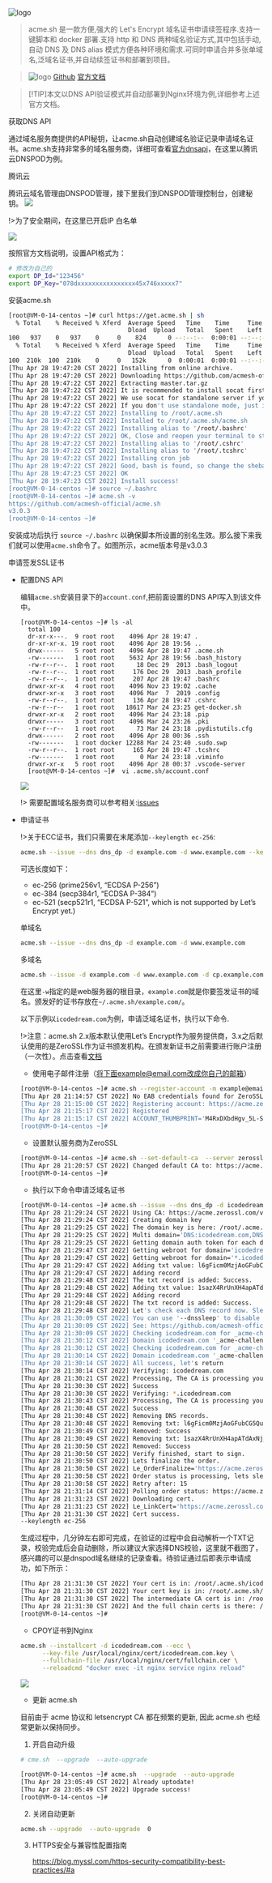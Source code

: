 ![logo](https://letsencrypt.org/images/letsencrypt-logo-horizontal.svg)


>acme.sh 是一款方便,强大的 Let's Encrypt 域名证书申请续签程序.支持一键脚本和 docker 部署.支持 http 和 DNS 两种域名验证方式,其中包括手动,自动 DNS 及 DNS alias 模式方便各种环境和需求.可同时申请合并多张单域名,泛域名证书,并自动续签证书和部署到项目。

>![logo](https://github.githubassets.com/favicons/favicon.png ':size=32x32')
<a  href ="https://github.com/acmesh-official/acme.sh">Github</a>
<a  href ="https://letsencrypt.org/zh-cn/docs/">官方文档</a>

>[!TIP]本文以DNS API验证模式并自动部署到Nginx环境为例,详细参考上述官方文档。

获取DNS API

通过域名服务商提供的API秘钥，让acme.sh自动创建域名验证记录申请域名证书。acme.sh支持非常多的域名服务商，详细可查看<a  href ="https://github.com/acmesh-official/acme.sh/wiki/dnsapi">官方dnsapi</a>，在这里以腾讯云DNSPOD为例。

腾讯云

腾讯云域名管理由DNSPOD管理，接下里我们到DNSPOD管理控制台，创建秘钥。
![](../_images/_linux/dnspod-1.png)

!>为了安全期间，在这里已开启IP 白名单

![](../_images/_linux/dnspod-2.png)

按照官方文档说明，设置API格式为：
```bash
# 修改为自己的
export DP_Id="123456"
export DP_Key="078dxxxxxxxxxxxxxxxx45x746xxxxx7"
```

安装acme.sh
```bash
[root@VM-0-14-centos ~]# curl https://get.acme.sh | sh
  % Total    % Received % Xferd  Average Speed   Time    Time     Time  Current
                                 Dload  Upload   Total   Spent    Left  Speed
100   937    0   937    0     0    824      0 --:--:--  0:00:01 --:--:--   824
  % Total    % Received % Xferd  Average Speed   Time    Time     Time  Current
                                 Dload  Upload   Total   Spent    Left  Speed
100  210k  100  210k    0     0   152k      0  0:00:01  0:00:01 --:--:--  152k
[Thu Apr 28 19:47:20 CST 2022] Installing from online archive.
[Thu Apr 28 19:47:20 CST 2022] Downloading https://github.com/acmesh-official/acme.sh/archive/master.tar.gz
[Thu Apr 28 19:47:22 CST 2022] Extracting master.tar.gz
[Thu Apr 28 19:47:22 CST 2022] It is recommended to install socat first.
[Thu Apr 28 19:47:22 CST 2022] We use socat for standalone server if you use standalone mode.
[Thu Apr 28 19:47:22 CST 2022] If you don't use standalone mode, just ignore this warning.
[Thu Apr 28 19:47:22 CST 2022] Installing to /root/.acme.sh
[Thu Apr 28 19:47:22 CST 2022] Installed to /root/.acme.sh/acme.sh
[Thu Apr 28 19:47:22 CST 2022] Installing alias to '/root/.bashrc'
[Thu Apr 28 19:47:22 CST 2022] OK, Close and reopen your terminal to start using acme.sh
[Thu Apr 28 19:47:22 CST 2022] Installing alias to '/root/.cshrc'
[Thu Apr 28 19:47:22 CST 2022] Installing alias to '/root/.tcshrc'
[Thu Apr 28 19:47:22 CST 2022] Installing cron job
[Thu Apr 28 19:47:22 CST 2022] Good, bash is found, so change the shebang to use bash as preferred.
[Thu Apr 28 19:47:23 CST 2022] OK
[Thu Apr 28 19:47:23 CST 2022] Install success!
[root@VM-0-14-centos ~]# source ~/.bashrc
[root@VM-0-14-centos ~]# acme.sh -v
https://github.com/acmesh-official/acme.sh
v3.0.3
[root@VM-0-14-centos ~]# 
```
安装成功后执行 `source ~/.bashrc` 以确保脚本所设置的别名生效。那么接下来我们就可以使用`acme.sh`命令了。如图所示，acme版本号是v3.0.3

申请签发SSL证书
- 配置DNS API
  
  编辑`acme.sh`安装目录下的`account.conf`,把前面设置的DNS API写入到该文件中。
  ```shell
  [root@VM-0-14-centos ~]# ls -al
    total 100
    dr-xr-x---.  9 root root    4096 Apr 28 19:47 .
    dr-xr-xr-x. 19 root root    4096 Apr 28 19:56 ..
    drwx------   5 root root    4096 Apr 28 19:47 .acme.sh
    -rw-------   1 root root    5632 Apr 28 19:56 .bash_history
    -rw-r--r--.  1 root root      18 Dec 29  2013 .bash_logout
    -rw-r--r--.  1 root root     176 Dec 29  2013 .bash_profile
    -rw-r--r--.  1 root root     207 Apr 28 19:47 .bashrc
    drwxr-xr-x   4 root root    4096 Nov 23 19:02 .cache
    drwxr-xr-x   3 root root    4096 Mar  7  2019 .config
    -rw-r--r--.  1 root root     136 Apr 28 19:47 .cshrc
    -rw-r--r--   1 root root   18617 Mar 24 23:25 get-docker.sh
    drwxr-xr-x   2 root root    4096 Mar 24 23:18 .pip
    drwxr-----   3 root root    4096 Mar 24 23:26 .pki
    -rw-r--r--   1 root root      73 Mar 24 23:18 .pydistutils.cfg
    drwx------   2 root root    4096 Apr 28 00:36 .ssh
    -rw-------   1 root docker 12288 Mar 24 23:40 .sudo.swp
    -rw-r--r--.  1 root root     165 Apr 28 19:47 .tcshrc
    -rw-------   1 root root       0 Mar 24 23:18 .viminfo
    drwxr-xr-x   5 root root    4096 Apr 28 00:37 .vscode-server
    [root@VM-0-14-centos ~]#  vi .acme.sh/account.conf
  ```
  ![](../_images/_linux/dnspod-3.png)
  
  !> 需要配置域名服务商可以参考相关:<a href="https://github.com/acmesh-official/acme.sh/issues/2055">issues</a>

- 申请证书
  
  !>关于ECC证书，我们只需要在末尾添加`--keylength ec-256`:
  ```bash
  acme.sh --issue --dns dns_dp -d example.com -d www.example.com --keylength ec-256
  ```
  可选长度如下：
  - ec-256 (prime256v1, “ECDSA P-256”)
  - ec-384 (secp384r1, “ECDSA P-384”)
  - ec-521 (secp521r1, “ECDSA P-521”, which is not supported by Let’s Encrypt yet.)
  
  单域名
  ```bash
  acme.sh --issue --dns dns_dp -d example.com -d www.example.com
  ```
  多域名
  ```bash
  acme.sh --issue -d example.com -d www.example.com -d cp.example.com 
  ```
  在这里`-w`指定的是web服务器的根目录，`example.com`就是你要签发证书的域名。颁发好的证书存放在`~/.acme.sh/example.com/`。

  以下示例以`icodedream.com`为例，申请泛域名证书，执行以下命令.

  !>注意：acme.sh 2.x版本默认使用Let’s Encrypt作为服务提供商，3.x之后默认使用的是ZeroSSL作为证书颁发机构。在颁发新证书之前需要进行账户注册（一次性）。点击查看<a href="https://github.com/acmesh-official/acme.sh/wiki/ZeroSSL.com-CA">文档</a>

  - 使用电子邮件注册（将下面example@email.com改成你自己的邮箱）
  
  ```bash
  [root@VM-0-14-centos ~]# acme.sh --register-account -m example@email.com --server zerossl
  [Thu Apr 28 21:14:57 CST 2022] No EAB credentials found for ZeroSSL, let's get one
  [Thu Apr 28 21:15:00 CST 2022] Registering account: https://acme.zerossl.com/v2/DV90
  [Thu Apr 28 21:15:17 CST 2022] Registered
  [Thu Apr 28 21:15:17 CST 2022] ACCOUNT_THUMBPRINT='M4RxDXbdHgv_5L-SLsqJ7CdgsqBNpJWPKt3Nv1erBMC'
  [root@VM-0-14-centos ~]# 
  ```

  - 设置默认服务商为ZeroSSL
  
  ```bash
  [root@VM-0-14-centos ~]# acme.sh --set-default-ca  --server zerossl
  [Thu Apr 28 21:20:57 CST 2022] Changed default CA to: https://acme.zerossl.com/v2/DV90
  [root@VM-0-14-centos ~]# 
  ```
  
  - 执行以下命令申请泛域名证书
  
  ```bash
  [root@VM-0-14-centos ~]# acme.sh --issue --dns dns_dp -d icodedream.com -d *.icodedream.com --keylength ec-256
  [Thu Apr 28 21:29:24 CST 2022] Using CA: https://acme.zerossl.com/v2/DV90
  [Thu Apr 28 21:29:24 CST 2022] Creating domain key
  [Thu Apr 28 21:29:25 CST 2022] The domain key is here: /root/.acme.sh/icodedream.com_ecc/icodedream.com.key
  [Thu Apr 28 21:29:25 CST 2022] Multi domain='DNS:icodedream.com,DNS:*.icodedream.com'
  [Thu Apr 28 21:29:25 CST 2022] Getting domain auth token for each domain
  [Thu Apr 28 21:29:47 CST 2022] Getting webroot for domain='icodedream.com'
  [Thu Apr 28 21:29:47 CST 2022] Getting webroot for domain='*.icodedream.com'
  [Thu Apr 28 21:29:47 CST 2022] Adding txt value: l6gFicm0MzjAoGFubCG5QuDhmodAOYUllcUk1rdo4rw for domain:  _acme-challenge.icodedream.com
  [Thu Apr 28 21:29:47 CST 2022] Adding record
  [Thu Apr 28 21:29:48 CST 2022] The txt record is added: Success.
  [Thu Apr 28 21:29:48 CST 2022] Adding txt value: 1sazX4RrUnXH4apATdAxNj_jrD6yN9ogUWsjrj7ZqBI for domain:  _acme-challenge.icodedream.com
  [Thu Apr 28 21:29:48 CST 2022] Adding record
  [Thu Apr 28 21:29:48 CST 2022] The txt record is added: Success.
  [Thu Apr 28 21:29:48 CST 2022] Let's check each DNS record now. Sleep 20 seconds first.
  [Thu Apr 28 21:30:09 CST 2022] You can use '--dnssleep' to disable public dns checks.
  [Thu Apr 28 21:30:09 CST 2022] See: https://github.com/acmesh-official/acme.sh/wiki/dnscheck
  [Thu Apr 28 21:30:09 CST 2022] Checking icodedream.com for _acme-challenge.icodedream.com
  [Thu Apr 28 21:30:12 CST 2022] Domain icodedream.com '_acme-challenge.icodedream.com' success.
  [Thu Apr 28 21:30:12 CST 2022] Checking icodedream.com for _acme-challenge.icodedream.com
  [Thu Apr 28 21:30:14 CST 2022] Domain icodedream.com '_acme-challenge.icodedream.com' success.
  [Thu Apr 28 21:30:14 CST 2022] All success, let's return
  [Thu Apr 28 21:30:14 CST 2022] Verifying: icodedream.com
  [Thu Apr 28 21:30:21 CST 2022] Processing, The CA is processing your order, please just wait. (1/30)
  [Thu Apr 28 21:30:30 CST 2022] Success
  [Thu Apr 28 21:30:30 CST 2022] Verifying: *.icodedream.com
  [Thu Apr 28 21:30:43 CST 2022] Processing, The CA is processing your order, please just wait. (1/30)
  [Thu Apr 28 21:30:48 CST 2022] Success
  [Thu Apr 28 21:30:48 CST 2022] Removing DNS records.
  [Thu Apr 28 21:30:48 CST 2022] Removing txt: l6gFicm0MzjAoGFubCG5QuDhmodAOYUllcUk1rdo4rw for domain: _acme-challenge.icodedream.com
  [Thu Apr 28 21:30:49 CST 2022] Removed: Success
  [Thu Apr 28 21:30:49 CST 2022] Removing txt: 1sazX4RrUnXH4apATdAxNj_jrD6yN9ogUWsjrj7ZqBI for domain: _acme-challenge.icodedream.com
  [Thu Apr 28 21:30:50 CST 2022] Removed: Success
  [Thu Apr 28 21:30:50 CST 2022] Verify finished, start to sign.
  [Thu Apr 28 21:30:50 CST 2022] Lets finalize the order.
  [Thu Apr 28 21:30:50 CST 2022] Le_OrderFinalize='https://acme.zerossl.com/v2/DV90/order/DYF3dJZOaTxSYBi6RMR_pg/finalize'
  [Thu Apr 28 21:30:58 CST 2022] Order status is processing, lets sleep and retry.
  [Thu Apr 28 21:30:58 CST 2022] Retry after: 15
  [Thu Apr 28 21:31:14 CST 2022] Polling order status: https://acme.zerossl.com/v2/DV90/order/DYF3dJZOaTxSYBi6RMR_pg
  [Thu Apr 28 21:31:23 CST 2022] Downloading cert.
  [Thu Apr 28 21:31:23 CST 2022] Le_LinkCert='https://acme.zerossl.com/v2/DV90/cert/wgIyNNSz_B5vKgxxFhpqwQ'
  [Thu Apr 28 21:31:30 CST 2022] Cert success.
  --keylength ec-256
  ```

  生成过程中，几分钟左右即可完成，在验证的过程中会自动解析一个TXT记录，校验完成后会自动删除，所以建议大家选择DNS校验，这里就不截图了，感兴趣的可以是dnspod域名继续的记录查看。待验证通过后即表示申请成功，如下所示：
  ```bash
  [Thu Apr 28 21:31:30 CST 2022] Your cert is in: /root/.acme.sh/icodedream.com_ecc/icodedream.com.cer
  [Thu Apr 28 21:31:30 CST 2022] Your cert key is in: /root/.acme.sh/icodedream.com_ecc/icodedream.com.key
  [Thu Apr 28 21:31:30 CST 2022] The intermediate CA cert is in: /root/.acme.sh/icodedream.com_ecc/ca.cer
  [Thu Apr 28 21:31:30 CST 2022] And the full chain certs is there: /root/.acme.sh/icodedream.com_ecc/fullchain.cer
  [root@VM-0-14-centos ~]# 
  ```

  - CPOY证书到Nginx
  
  ```bash
  acme.sh --installcert -d icodedream.com --ecc \
        --key-file /usr/local/nginx/cert/icodedream.com.key \
        --fullchain-file /usr/local/nginx/cert/fullchain.cer \
        --reloadcmd "docker exec -it nginx service nginx reload"
  ```
  ![](../_images/_linux/dnspod-4.png)

  - 更新 acme.sh
  
  目前由于 acme 协议和 letsencrypt CA 都在频繁的更新, 因此 acme.sh 也经常更新以保持同步。

  1. 开启自动升级

  ```bash
  # cme.sh  --upgrade  --auto-upgrade

  [root@VM-0-14-centos ~]# acme.sh  --upgrade  --auto-upgrade
  [Thu Apr 28 23:05:49 CST 2022] Already uptodate!
  [Thu Apr 28 23:05:49 CST 2022] Upgrade success!
  [root@VM-0-14-centos ~]# 
  ```

  2. 关闭自动更新

  ```bash
  acme.sh --upgrade  --auto-upgrade  0
  ```
  3. HTTPS安全与兼容性配置指南
   
      https://blog.myssl.com/https-security-compatibility-best-practices/#a